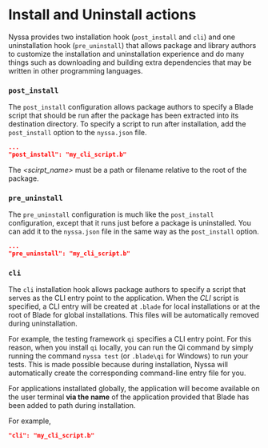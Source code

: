# Install and Uninstall actions

Nyssa provides two installation hook (`post_install` and `cli`) and one uninstallation hook (`pre_uninstall`) that allows package and library authors to customize the installation and uninstallation experience and do many things such as downloading and building extra dependencies that may be written in other programming languages.

### `post_install`

The `post_install` configuration allows package authors to specify a Blade script that should be run after the package has been extracted into its destination directory. To specify a script to run after installation, add the `post_install` option to the `nyssa.json` file.

```json
...
"post_install": "my_cli_script.b"
```

The _<scirpt_name>_ must be a path or filename relative to the root of the package.

### `pre_uninstall`

The `pre_uninstall` configuration is much like the `post_install` configuration, except that it runs just before a package is uninstalled. You can add it to the `nyssa.json` file in the same way as the `post_install` option.

```json
...
"pre_uninstall": "my_cli_script.b"
```

### `cli`

The `cli` installation hook allows package authors to specify a script that serves as the CLI entry point to the application. When the _CLI_ script is specified, a CLI entry will be created at `.blade` for local installations or at the root of Blade for global installations. This files will be automatically removed during uninstallation.

For example, the testing framework `qi` specifies a CLI entry point. For this reason, when you install `qi` locally, you can run the Qi command by simply running the command `nyssa test` (or `.blade\qi` for Windows) to run your tests. This is made possible because during installation, Nyssa will automatically create the corresponding command-line entry file for you.

For applications installated globally, the application will become available on the user terminal **via the name** of the application provided that Blade has been added to path during installation.

For example,

```json
"cli": "my_cli_script.b"
```
